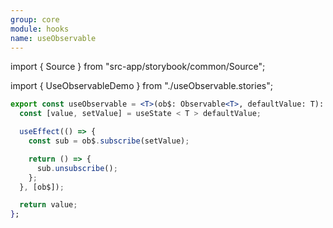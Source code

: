 ```yaml
---
group: core
module: hooks
name: useObservable
---
```


import { Source } from "src-app/storybook/common/Source";

import { UseObservableDemo } from "./useObservable.stories";

<UseObservableDemo />

```jsx
export const useObservable = <T>(ob$: Observable<T>, defaultValue: T): T => {
  const [value, setValue] = useState < T > defaultValue;

  useEffect(() => {
    const sub = ob$.subscribe(setValue);

    return () => {
      sub.unsubscribe();
    };
  }, [ob$]);

  return value;
};
```

<Source path="src-core/hooks/useObservable.ts" />
